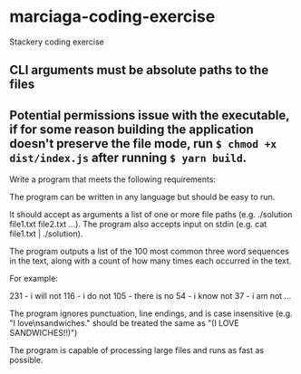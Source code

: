 # marciaga-coding-exercise
Stackery coding exercise


## CLI arguments must be absolute paths to the files

## Potential permissions issue with the executable, if for some reason building the application doesn't preserve the file mode, run `$ chmod +x dist/index.js` after running `$ yarn build`.

Write a program that meets the following requirements:

The program can be written in any language but should be easy to run.

It should accept as arguments a list of one or more file paths (e.g. ./solution file1.txt file2.txt ...). The program also accepts input on stdin (e.g. cat file1.txt | ./solution).

The program outputs a list of the 100 most common three word sequences in the text, along with a count of how many times each occurred in the text.

For example:

231 - i will not
116 - i do not
105 - there is no
54 - i know not
37 - i am not
...


The program ignores punctuation, line endings, and is case insensitive (e.g. "I love\nsandwiches." should be treated the same as "(I LOVE SANDWICHES!!)")

The program is capable of processing large files and runs as fast as possible.
